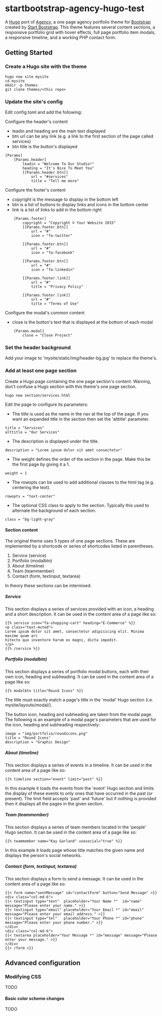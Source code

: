 # startbootstrap-agency-hugo-test

A [Hugo](http://gohugo.io) port of
[Agency](http://startbootstrap.com/template-overviews/agency/), a one page
agency portfolio theme for [Bootstrap](http://getbootstrap.com/) created by
[Start Bootstrap](http://startbootstrap.com/). This theme features several
content sections, a responsive portfolio grid with hover effects, full page
portfolio item modals, a responsive timeline, and a working PHP contact form.

## Getting Started

### Create a Hugo site with the theme

```
hugo new site mysite
cd mysite
mkdir -p themes
git clone themes/<this repo>
```

### Update the site's config

Edit config.toml and add the following:

Configure the header's content
* leadin and heading are the main text displayed
* btn url can be any link (e.g. a link to the first section of the page called services)
* btn title is the button's displayed
```
[Params]
    [Params.header]
        leadin = "Welcome To Our Studio!"
        heading = "It's Nice To Meet You"
        [[Params.header.btn]]
            url = "#services"
            title = "Tell me more"
```

Configure the footer's content
* copyright is the message to display in the bottom left
* btn is a list of buttons to display links and icons in the bottom center
* link is a list of links to add in the bottom right
```
    [Params.footer]
        copyright = "Copyright © Your Website 2015"
        [[Params.footer.btn]]
            url = "#"
            icon = "fa-twitter"

        [[Params.footer.btn]]
            url = "#"
            icon = "fa-facebook"

        [[Params.footer.btn]]
            url = "#"
            icon = "fa-linkedin"

        [[Params.footer.link]]
            url = "#"
            title = "Privacy Policy"

        [[Params.footer.link]]
            url = "#"
            title = "Terms of Use"
```

Configure the modal's common content
* close is the button's text that is displayed at the bottom of each modal
```
    [Params.modal]
        close = "Close Project"
```

### Set the header background

Add your image to 'mysite/static/img/header-bg.jpg' to replace the theme's.

### Add at least one page section

Create a Hugo page containing the one page section's content.  Warning, don't confuse a Hugo section with this
theme's one page section.
```
hugo new section/services.html
```

Edit the page to configure its parameters:
* The title is used as the name in the nav at the top of the page.  If you want
  an expanded title in the section then set the 'alttitle' parameter.
```
title = "Services"                                                              
alttitle = "Our Services"                                                              
```
* The description is displayed under the title.
```
description = "Lorem ipsum dolor sit amet consectetur"                          
```
* The weight defines the order of the section in the page.  Make this be the
  first page by giving it a 1.
```
weight = 1                                                                      
```
* The rowopts can be used to add additional classes to the html tag (e.g.
  centering the text).
```
rowopts = "text-center"                                                         
```
* The optional CSS class to apply to the section.  Typically this used to
  alternate the background of each section.
```
class = "bg-light-gray"
```
                                                                                
#### Section content

The original theme uses 5 types of one page sections.  These are implemented by
a shortcode or series of shortcodes listed in parentheses.

1. Service (service)
2. Portfolio (modalbtn)
3. About (timeline)
4. Team (teammember)
5. Contact (form, textinput, textarea)

In theory these sections can be intermixed.

##### Service

This section displays a series of services provided with an icon, a heading and
a short description.  It can be used in the content area of a page like so:
```
{{% service icon="fa-shopping-cart" heading="E-Commerce" %}}                    
<p class="text-muted">                                                          
Lorem ipsum dolor sit amet, consectetur adipisicing elit. Minima maxime quam arc
hitecto quo inventore harum ex magni, dicta impedit.                            
</p>                                                                            
{{% /service %}}                                                                
```

##### Portfolio (modalbtn)

This section displays a series of portfolio modal buttons, each with their own
icon, heading and subheading.  It can be used in the content area of a page like so:
```
{{% modalbtn title="Round Icons" %}}
```
The title must exactly match a page's title in the 'modal' Hugo section (i.e.
mysite/layouts/modal/).

The button icon, heading and subheading are taken from the modal page.  The
following is an example of a modal page's parameters that are used for the
icon, heading and subheading respectively:
```
image = "img/portfolio/roundicons.png"
title = "Round Icons"                 
description = "Graphic Design"        
```

##### About (timeline)

This section displays a series of events in a timeline.  It can be used in the
content area of a page like so:
```
{{% timeline section="event" limit="past" %}}
```
In this example it loads the events from the 'event' Hugo section and limits
the display of these events to only ones that have occurred in the past (or
present).  The limit field accepts 'past' and 'future' but if nothing is
provided then it displays all the pages in the given section.

##### Team (teammember)

This section displays a series of team members located in the 'people' Hugo
section.  It can be used in the content area of a page like so:
```
{{% teammember name="Kay Garland" usesocial="true" %}}
```
In this example it loads page whose title matches the given name and displays
the person's social networks.

##### Contact (form, textinput, textarea)

This section displays a form to send a message.  It can be used in the content area of a page like so:
```
{{< form name="sentMessage" id="contactForm" button="Send Message" >}}
<div class="col-md-6">
{{< textinput type="text"  placeholder="Your Name *"  id="name"  message="Please enter your name." >}}
{{< textinput type="email" placeholder="Your Email *" id="email" message="Please enter your email address." >}}
{{< textinput type="tel"   placeholder="Your Phone *" id="phone" message="Please enter your phone number." >}}
</div>
<div class="col-md-6">
{{< textarea placeholder="Your Message *" id="message" message="Please enter your message." >}}
</div>
{{< /form >}}
```

## Advanced configuration

### Modifying CSS

TODO

#### Basic color scheme changes

TODO


